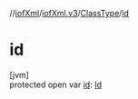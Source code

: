 //[iofXml](../../../index.md)/[iofXml.v3](../index.md)/[ClassType](index.md)/[id](id.md)

# id

[jvm]\
protected open var [id](id.md): [Id](../-id/index.md)
